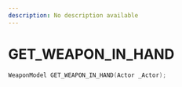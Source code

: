 ```yaml
---
description: No description available 
---
```


# GET_WEAPON_IN_HAND

```cpp
WeaponModel GET_WEAPON_IN_HAND(Actor _Actor);
```